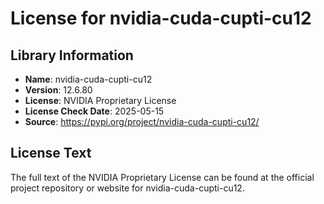 # License for nvidia-cuda-cupti-cu12

## Library Information
- **Name**: nvidia-cuda-cupti-cu12
- **Version**: 12.6.80
- **License**: NVIDIA Proprietary License
- **License Check Date**: 2025-05-15
- **Source**: https://pypi.org/project/nvidia-cuda-cupti-cu12/

## License Text
The full text of the NVIDIA Proprietary License can be found at the official project repository or website for nvidia-cuda-cupti-cu12.
